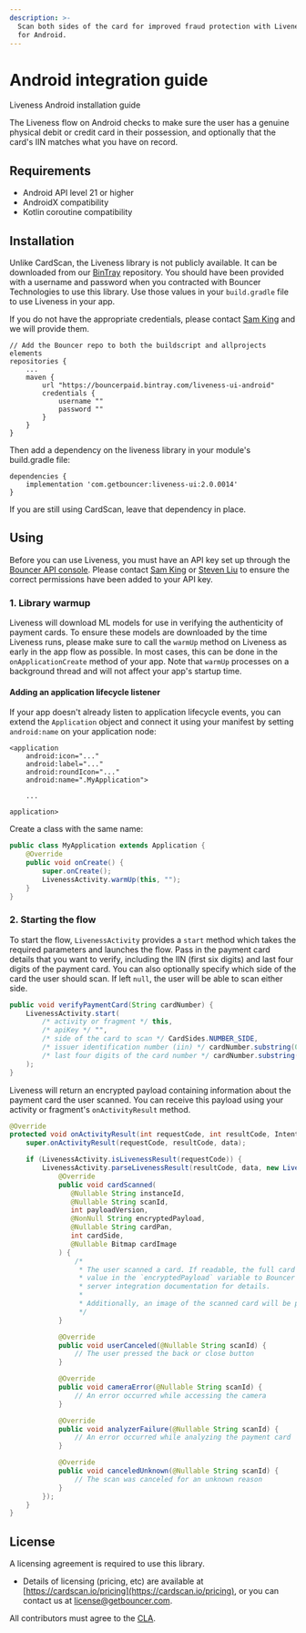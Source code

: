 ```yaml
---
description: >-
  Scan both sides of the card for improved fraud protection with Liveness Check
  for Android.
---
```


# Android integration guide

Liveness Android installation guide

The Liveness flow on Android checks to make sure the user has a genuine physical debit or credit card in their possession, and optionally that the card's IIN matches what you have on record.

## Requirements

* Android API level 21 or higher
* AndroidX compatibility
* Kotlin coroutine compatibility

## Installation

Unlike CardScan, the Liveness library is not publicly available. It can be downloaded from our [BinTray](https://bintray.com/bouncerpaid/) repository. You should have been provided with a username and password when you contracted with Bouncer Technologies to use this library. Use those values in your `build.gradle` file to use Liveness in your app.

If you do not have the appropriate credentials, please contact [Sam King](mailto:sam@getbouncer.com) and we will provide them.

```text
// Add the Bouncer repo to both the buildscript and allprojects elements
repositories {
    ...
    maven {
        url "https://bouncerpaid.bintray.com/liveness-ui-android"
        credentials {
            username ""
            password ""
        }
    }
}
```

Then add a dependency on the liveness library in your module's build.gradle file:

```text
dependencies {
    implementation 'com.getbouncer:liveness-ui:2.0.0014'
}
```

If you are still using CardScan, leave that dependency in place.

## Using

Before you can use Liveness, you must have an API key set up through the [Bouncer API console](https://api.getbouncer.com/console). Please contact [Sam King](mailto:sam@getbouncer.com) or [Steven Liu](mailto:steven@getbouncer.com) to ensure the correct permissions have been added to your API key.

### 1. Library warmup

Liveness will download ML models for use in verifying the authenticity of payment cards. To ensure these models are downloaded by the time Liveness runs, please make sure to call the `warmUp` method on Liveness as early in the app flow as possible. In most cases, this can be done in the `onApplicationCreate` method of your app. Note that `warmUp` processes on a background thread and will not affect your app's startup time.

#### Adding an application lifecycle listener

If your app doesn't already listen to application lifecycle events, you can extend the `Application` object and connect it using your manifest by setting `android:name` on your application node:

```markup
<application
    android:icon="..."
    android:label="..."
    android:roundIcon="..."
    android:name=".MyApplication">

    ...

application>
```

Create a class with the same name:

```java
public class MyApplication extends Application {
    @Override
    public void onCreate() {
        super.onCreate();
        LivenessActivity.warmUp(this, "");
    }
}
```

### 2. Starting the flow

To start the flow, `LivenessActivity` provides a `start` method which takes the required parameters and launches the flow. Pass in the payment card details that you want to verify, including the IIN \(first six digits\) and last four digits of the payment card. You can also optionally specify which side of the card the user should scan. If left `null`, the user will be able to scan either side.

```java
public void verifyPaymentCard(String cardNumber) {
    LivenessActivity.start(
        /* activity or fragment */ this,
        /* apiKey */ "",
        /* side of the card to scan */ CardSides.NUMBER_SIDE,
        /* issuer identification number (iin) */ cardNumber.substring(0, 6),
        /* last four digits of the card number */ cardNumber.substring(cardNumber.length() - 4)
    );
}
```

Liveness will return an encrypted payload containing information about the payment card the user scanned. You can receive this payload using your activity or fragment's `onActivityResult` method.

```java
@Override
protected void onActivityResult(int requestCode, int resultCode, Intent data) {
    super.onActivityResult(requestCode, resultCode, data);

    if (LivenessActivity.isLivenessResult(requestCode)) {
        LivenessActivity.parseLivenessResult(resultCode, data, new LivenessActivityResultHandler() {
            @Override
            public void cardScanned(
               @Nullable String instanceId,
               @Nullable String scanId,
               int payloadVersion,
               @NonNull String encryptedPayload,
               @Nullable String cardPan,
               int cardSide,
               @Nullable Bitmap cardImage
            ) {
                /*
                 * The user scanned a card. If readable, the full card number is in the `cardPan` variable. Send the
                 * value in the `encryptedPayload` variable to Bouncer servers to check if the card is genuine. See the
                 * server integration documentation for details.
                 *
                 * Additionally, an image of the scanned card will be provided in the `cardImage` variable.
                 */
            }

            @Override
            public void userCanceled(@Nullable String scanId) {
                // The user pressed the back or close button
            }

            @Override
            public void cameraError(@Nullable String scanId) {
                // An error occurred while accessing the camera
            }

            @Override
            public void analyzerFailure(@Nullable String scanId) {
                // An error occurred while analyzing the payment card
            }

            @Override
            public void canceledUnknown(@Nullable String scanId) {
                // The scan was canceled for an unknown reason
            }
        });
    }
}
```

## License

A licensing agreement is required to use this library.

* Details of licensing \(pricing, etc\) are available at [https://cardscan.io/pricing](https://cardscan.io/pricing), or you can contact us at [license@getbouncer.com](mailto:license@getbouncer.com).

All contributors must agree to the [CLA](https://github.com/getbouncer/cardscan-demo-android/blob/57102fa3e133febb6b08589185d05b3f06d5657d/Contributor%20License%20Agreement).


